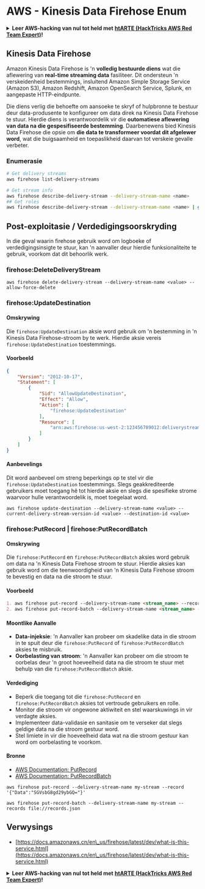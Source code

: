 # AWS - Kinesis Data Firehose Enum

<details>

<summary><strong>Leer AWS-hacking van nul tot held met</strong> <a href="https://training.hacktricks.xyz/courses/arte"><strong>htARTE (HackTricks AWS Red Team Expert)</strong></a><strong>!</strong></summary>

Ander maniere om HackTricks te ondersteun:

* As jy jou **maatskappy geadverteer wil sien in HackTricks** of **HackTricks in PDF wil aflaai**, kyk na die [**SUBSCRIPTION PLANS**](https://github.com/sponsors/carlospolop)!
* Kry die [**amptelike PEASS & HackTricks swag**](https://peass.creator-spring.com)
* Ontdek [**The PEASS Family**](https://opensea.io/collection/the-peass-family), ons versameling van eksklusiewe [**NFTs**](https://opensea.io/collection/the-peass-family)
* **Sluit aan by die** 💬 [**Discord-groep**](https://discord.gg/hRep4RUj7f) of die [**telegram-groep**](https://t.me/peass) of **volg** ons op **Twitter** 🐦 [**@hacktricks_live**](https://twitter.com/hacktricks_live)**.**
* **Deel jou hacking-truuks deur PR's in te dien by die** [**HackTricks**](https://github.com/carlospolop/hacktricks) en [**HackTricks Cloud**](https://github.com/carlospolop/hacktricks-cloud) github-repos.

</details>

## Kinesis Data Firehose

Amazon Kinesis Data Firehose is 'n **volledig bestuurde diens** wat die aflewering van **real-time streaming data** fasiliteer. Dit ondersteun 'n verskeidenheid bestemmings, insluitend Amazon Simple Storage Service (Amazon S3), Amazon Redshift, Amazon OpenSearch Service, Splunk, en aangepaste HTTP-eindpunte.

Die diens verlig die behoefte om aansoeke te skryf of hulpbronne te bestuur deur data-produsente te konfigureer om data direk na Kinesis Data Firehose te stuur. Hierdie diens is verantwoordelik vir die **outomatiese aflewering van data na die gespesifiseerde bestemming**. Daarbenewens bied Kinesis Data Firehose die opsie om **die data te transformeer voordat dit afgelewer word**, wat die buigsaamheid en toepaslikheid daarvan tot verskeie gevalle verbeter.

### Enumerasie
```bash
# Get delivery streams
aws firehose list-delivery-streams

# Get stream info
aws firehose describe-delivery-stream --delivery-stream-name <name>
## Get roles
aws firehose describe-delivery-stream --delivery-stream-name <name> | grep -i RoleARN
```
## Post-exploitasie / Verdedigingsoorskryding

In die geval waarin firehose gebruik word om logboeke of verdedigingsinsigte te stuur, kan 'n aanvaller deur hierdie funksionaliteite te gebruik, voorkom dat dit behoorlik werk.

### firehose:DeleteDeliveryStream
```
aws firehose delete-delivery-stream --delivery-stream-name <value> --allow-force-delete
```
### firehose:UpdateDestination

#### Omskrywing
Die `firehose:UpdateDestination` aksie word gebruik om 'n bestemming in 'n Kinesis Data Firehose-stroom by te werk. Hierdie aksie vereis `firehose:UpdateDestination` toestemmings.

#### Voorbeeld
```json
{
    "Version": "2012-10-17",
    "Statement": [
        {
            "Sid": "AllowUpdateDestination",
            "Effect": "Allow",
            "Action": [
                "firehose:UpdateDestination"
            ],
            "Resource": [
                "arn:aws:firehose:us-west-2:123456789012:deliverystream/my-delivery-stream"
            ]
        }
    ]
}
```

#### Aanbevelings
Dit word aanbeveel om streng beperkings op te stel vir die `firehose:UpdateDestination` toestemmings. Slegs geakkrediteerde gebruikers moet toegang hê tot hierdie aksie en slegs die spesifieke strome waarvoor hulle verantwoordelik is, moet toegelaat word.
```
aws firehose update-destination --delivery-stream-name <value> --current-delivery-stream-version-id <value> --destination-id <value>
```
### firehose:PutRecord | firehose:PutRecordBatch

#### Omskrywing
Die `firehose:PutRecord` en `firehose:PutRecordBatch` aksies word gebruik om data na 'n Kinesis Data Firehose stroom te stuur. Hierdie aksies kan gebruik word om die teenwoordigheid van 'n Kinesis Data Firehose stroom te bevestig en data na die stroom te stuur.

#### Voorbeeld
```markdown
1. aws firehose put-record --delivery-stream-name <stream_name> --record '{"Data":"<data>"}'
2. aws firehose put-record-batch --delivery-stream-name <stream_name> --records '[{"Data":"<data1>"},{"Data":"<data2>"}]'
```

#### Moontlike Aanvalle
- **Data-injeksie**: 'n Aanvaller kan probeer om skadelike data in die stroom in te spuit deur die `firehose:PutRecord` of `firehose:PutRecordBatch` aksies te misbruik.
- **Oorbelasting van stroom**: 'n Aanvaller kan probeer om die stroom te oorbelas deur 'n groot hoeveelheid data na die stroom te stuur met behulp van die `firehose:PutRecordBatch` aksie.

#### Verdediging
- Beperk die toegang tot die `firehose:PutRecord` en `firehose:PutRecordBatch` aksies tot vertroude gebruikers en rolle.
- Monitor die stroom vir ongewone aktiwiteit en stel waarskuwings in vir verdagte aksies.
- Implementeer data-validasie en sanitasie om te verseker dat slegs geldige data na die stroom gestuur word.
- Stel limiete in vir die hoeveelheid data wat na die stroom gestuur kan word om oorbelasting te voorkom.

#### Bronne
- [AWS Documentation: PutRecord](https://docs.aws.amazon.com/firehose/latest/APIReference/API_PutRecord.html)
- [AWS Documentation: PutRecordBatch](https://docs.aws.amazon.com/firehose/latest/APIReference/API_PutRecordBatch.html)
```
aws firehose put-record --delivery-stream-name my-stream --record '{"Data":"SGVsbG8gd29ybGQ="}'

aws firehose put-record-batch --delivery-stream-name my-stream --records file://records.json
```
## Verwysings

* [https://docs.amazonaws.cn/en\_us/firehose/latest/dev/what-is-this-service.html](https://docs.amazonaws.cn/en\_us/firehose/latest/dev/what-is-this-service.html)

<details>

<summary><strong>Leer AWS-hacking van nul tot held met</strong> <a href="https://training.hacktricks.xyz/courses/arte"><strong>htARTE (HackTricks AWS Red Team Expert)</strong></a><strong>!</strong></summary>

Ander maniere om HackTricks te ondersteun:

* As jy jou **maatskappy geadverteer wil sien in HackTricks** of **HackTricks in PDF wil aflaai**, kyk na die [**SUBSCRIPTION PLANS**](https://github.com/sponsors/carlospolop)!
* Kry die [**amptelike PEASS & HackTricks swag**](https://peass.creator-spring.com)
* Ontdek [**The PEASS Family**](https://opensea.io/collection/the-peass-family), ons versameling eksklusiewe [**NFTs**](https://opensea.io/collection/the-peass-family)
* **Sluit aan by die** 💬 [**Discord-groep**](https://discord.gg/hRep4RUj7f) of die [**telegram-groep**](https://t.me/peass) of **volg** ons op **Twitter** 🐦 [**@hacktricks_live**](https://twitter.com/hacktricks_live)**.**
* **Deel jou hacking-truuks deur PR's in te dien by die** [**HackTricks**](https://github.com/carlospolop/hacktricks) en [**HackTricks Cloud**](https://github.com/carlospolop/hacktricks-cloud) github-repos.

</details>
